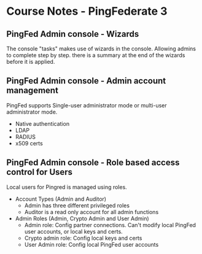 # Course Notes - PingFederate 3

## PingFed Admin console - Wizards

The console "tasks" makes use of wizards in the console. Allowing admins to complete step by step. there is a summary at the end of the wizards before it is applied.

##  PingFed Admin console - Admin account management

PingFed supports Single-user administrator mode or multi-user administrator mode.

* Native authentication
* LDAP
* RADIUS
* x509 certs

## PingFed Admin console - Role based access control for Users

Local users for Pingred is managed using roles.

* Account Types \(Admin and Auditor\)
  * Admin has three different privileged roles
  * Auditor is a read only account for all admin functions
* Admin Roles \(Admin, Crypto Admin and User Admin\)
  * Admin role: Config partner connections. Can't modify local PingFed user accounts, or local keys and certs.
  * Crypto admin role: Config local keys and certs
  * User Admin role: Config local PingFed user accounts






